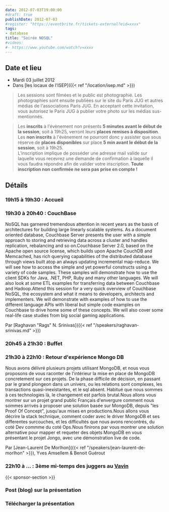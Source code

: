 ```yaml
---
date: 2012-07-03T19:00:00
#draft: true
publishDate: 2012-07-03
#register: "https://eventbrite.fr/tickets-external?eid=xxxx"
tags:
- database
title: "Soirée NOSQL"
#videos: 
#- https://www.youtube.com/watch?v=xxxx
---
```


## Date et lieu

* Mardi 03 juillet 2012
* Dans [les locaux de l'ISEP]({{< ref "/location/isep.md" >}})

> Les sessions sont filmées et le public est photographié. Les photographies sont ensuite publiées sur le site du Paris JUG et autres médias de l'associations Paris JUG. En acceptant cette invitation, vous autorisez le Paris JUG à publier votre photo sur les médias sus-mentionnés.

> Les **inscrits** à l'évènement non présents **5 minutes avant le début de la session**, soit à 19h25, verront leurs **places remises à disposition**.  
Les **non inscrits** à l'évènement ne pourront donc y assister que sous réserve de **places disponibles** sur place **5 min avant le début de la session**, soit à 19h25.  
L’inscription implique de posséder une adresse mail valide sur laquelle vous recevrez une demande de confirmation à laquelle il vous faudra répondre afin de valider votre inscription.
**Toute inscription non confirmée ne sera pas prise en compte !**

## Détails

### 19h15 à 19h30 : Accueil

### 19h30 à 20h40 : CouchBase

NoSQL has garnered tremendous attention in recent years as the basis of architectures for building large linearly scalable systems. As a document oriented database, Couchbase Server presents the user with a simple approach to storing and retrieving data across a cluster and handles replication, rebalancing and so on.Couchbase Server 2.0, based on the Apache open source license, which builds upon Apache CouchDB and Memcached, has rich querying capabilities of the distributed database through views built atop an always updating incremental map-reduce. We will see how to access the simple and yet powerful constructs using a variety of code samples. These samples will demonstrate how to use the client SDKs for Java, .NET, PHP, Ruby and many other languages. We will also look at some ETL examples for transferring data between Couchbase and Hadoop.Attend this session for a very quick overview of Couchbase NoSQL, the ecosystem and what it means to developers, architects and implementers. We will demonstrate with examples of how to use the different language APIs with liberal but simple code examples on Couchbase to drive home some of these concepts. We will also cover some real-life case studies from big social gaming applications.


Par [Raghavan "Rags" N. Srinivas]({{< ref "/speakers/raghavan-srinivas.md" >}})

### 20h45 à 21h30 : Buffet

### 21h30 à 22h10 : Retour d'expérience Mongo DB

Nous avons délivré plusieurs projets utilisant MongoDB, et nous vous proposons de vous raconter de l'intérieur la mise en place de MongoDB concretement sur ces projets. De la phase difficile de décision, en passant par le grand plongeon dans un univers, ou les relations sont complexes, les transactions quasi-inexistantes, et le sql absent. Habitué que nous sommes à ces technologies là, le changement est parfois brutal.Nous allons vous montrer sur un projet grand public Français d'envergure comment nous sommes arrivés à proposer une solution basée sur MongoDB, depuis "les Proof Of Concept", jusqu'aux mises en productions.Nous allons vous décrire la stack technique, comment coder avec le driver MongoDB et ses differentes surcouches, et les difficultés que nous avons rencontrés, du coté Dev commme du coté Ops.Nous finirons par vous montrer une solution alternative pour mapper et requeter des objets MongoDB en vous présentant le projet Jongo, avec une démonstration live de code.

Par [Jean-Laurent De Morlhon]({{< ref "/speakers/jean-laurent-de-morlhon" >}}), Yves Amsellem & Benoit Guérout

### 22h10 à ... : 3ème mi-temps des juggers au [Vavin](https://maps.google.fr/maps/place?hl=fr&sourceid=navclient-ff&rlz=1B3GGGL_frFR294FR295&um=1&ie=UTF-8&q=restaurant+le+vavin+paris&fb=1&gl=fr&hq=restaurant+le+vavin&hnear=paris&cid=16763854041267710574)

{{< sponsor-section >}}

### Post (blog) sur la présentation

### Télécharger la présentation

